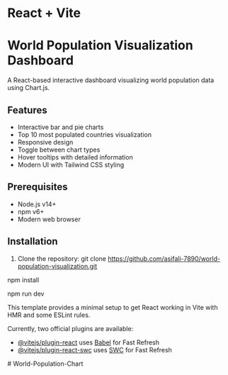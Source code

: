 # React + Vite

# World Population Visualization Dashboard

A React-based interactive dashboard visualizing world population data using Chart.js.

## Features

- Interactive bar and pie charts
- Top 10 most populated countries visualization
- Responsive design
- Toggle between chart types
- Hover tooltips with detailed information
- Modern UI with Tailwind CSS styling

## Prerequisites

- Node.js v14+
- npm v6+
- Modern web browser

## Installation

1. Clone the repository:
git clone https://github.com/asifali-7890/world-population-visualization.git

npm install

npm run dev


This template provides a minimal setup to get React working in Vite with HMR and some ESLint rules.

Currently, two official plugins are available:

- [@vitejs/plugin-react](https://github.com/vitejs/vite-plugin-react/blob/main/packages/plugin-react/README.md) uses [Babel](https://babeljs.io/) for Fast Refresh
- [@vitejs/plugin-react-swc](https://github.com/vitejs/vite-plugin-react-swc) uses [SWC](https://swc.rs/) for Fast Refresh


#   W o r l d - P o p u l a t i o n - C h a r t  
 